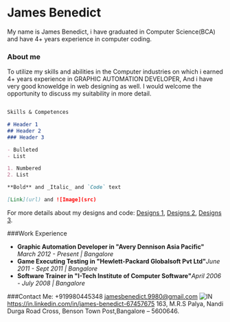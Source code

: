 # James Benedict

My name is James Benedict, i have graduated in Computer Science(BCA) and have 4+ years experience in computer coding.

### About me
To utilize my skills and abilities in the Computer industries on which i earned 4+ years experience in GRAPHIC AUTOMATION DEVELOPER, And i have very good knoweldge in web designing as well. I would welcome the opportunity to discuss my suitability in more detail.

```markdown

Skills & Competences

# Header 1
## Header 2
### Header 3

- Bulleted
- List

1. Numbered
2. List

**Bold** and _Italic_ and `Code` text

[Link](url) and ![Image](src)
```

For more details about my designs and code: 
[Designs 1](https://jamesbenedict9980.github.io/Execrise%201/),
[Designs 2](https://jamesbenedict9980.github.io/Project%203/),
[Designs 3](https://jamesbenedict9980.github.io/MobiCarCare/).


###Work Experience

- **Graphic Automation Developer in "Avery Dennison Asia Pacific"** _March 2012 - Present | Bangalore_
- **Game Executing Testing in "Hewlett-Packard Globalsoft Pvt Ltd"**_June 2011 - Sept 2011 | Bangalore_
- **Software Trainer in "I-Tech Institute of Computer Software"**_April 2006 - July 2008 | Bangalore_

###Contact Me:
+919980445348
jamesbenedict.9980@gmail.com
![IN](https://upload.wikimedia.org/wikipedia/commons/thumb/e/e9/Linkedin_icon.svg/2000px-Linkedin_icon.svg.png)https://in.linkedin.com/in/james-benedict-67457675
163, M.R.S Palya, Nandi Durga Road Cross, Benson Town Post,Bangalore – 5600646.

